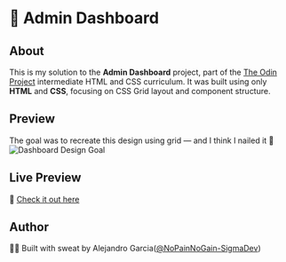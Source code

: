 # 🚀 Admin Dashboard

## About  
This is my solution to the **Admin Dashboard** project, part of the [The Odin Project](https://www.theodinproject.com/) intermediate HTML and CSS curriculum. It was built using only **HTML** and **CSS**, focusing on CSS Grid layout and component structure.

## Preview  
The goal was to recreate this design using grid — and I think I nailed it 💪  
![Dashboard Design Goal](https://cdn.statically.io/gh/TheOdinProject/curriculum/43cc6ab69fdfbef40d431a65677d2144668930ac/intermediate_html_css/grid/project_admin_dashboard/imgs/dashboard-project.png)

## Live Preview  
🔗 [Check it out here](https://nopainnogain-sigmadev.github.io/admin-dashboard/)

## Author  
👨‍💻 Built with sweat by Alejandro Garcia([@NoPainNoGain-SigmaDev](https://github.com/NoPainNoGain-SigmaDev))
